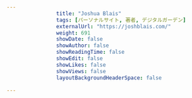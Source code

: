 ---
                title: "Joshua Blais"
                tags: [パーソナルサイト, 著者, デジタルガーデン]
                externalUrl: "https://joshblais.com/"
                weight: 691
                showDate: false
                showAuthor: false
                showReadingTime: false
                showEdit: false
                showLikes: false
                showViews: false
                layoutBackgroundHeaderSpace: false
                ---

